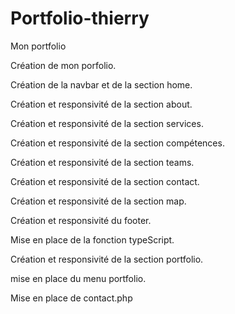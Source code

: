 # Portfolio-thierry
 Mon portfolio

Création de mon porfolio.

Création de la navbar et de la section home.

Création et responsivité de la section about.

Création et responsivité de la section services.

Création et responsivité de la section compétences.

Création et responsivité de la section teams.

Création et responsivité de la section contact.

Création et responsivité de la section map.

Création et responsivité du footer.

Mise en place de la fonction typeScript.

Création et responsivité de la section portfolio.

mise en place du menu portfolio.

Mise en place de contact.php